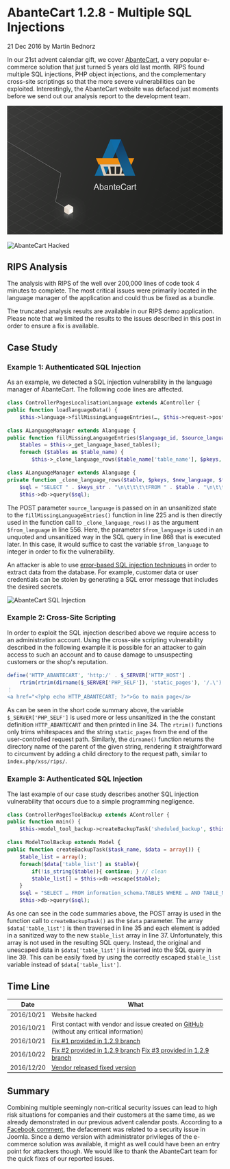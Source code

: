 # AbanteCart 1.2.8 - Multiple SQL Injections

21 Dec 2016 by Martin Bednorz

In our 21st advent calendar gift, we cover
[AbanteCart](http://www.abantecart.com/), a very popular e-commerce solution that just turned 5
years old last month. RIPS found multiple SQL injections, PHP object
injections, and the complementary cross-site scriptings so that the more
severe vulnerabilities can be exploited. Interestingly, the AbanteCart
website was defaced just moments before we send out our analysis report
to the development team.

![AbanteCart](images/abantecart.png "AbanteCart")

![AbanteCart
Hacked](images/abantecart_hack_small.png "AbanteCart Hacked")

## RIPS Analysis

The analysis with RIPS of the well over 200,000 lines of code took 4
minutes to complete. The most critical issues were primarily located in
the language manager of the application and could thus be fixed as a
bundle.

The truncated analysis results are available in our RIPS demo
application. Please note that we limited the results to the issues
described in this post in order to ensure a fix is available.

## Case Study

### Example 1: Authenticated SQL Injection

As an example, we detected a SQL injection vulnerability in the language
manager of AbanteCart. The following code lines are affected.

```php
class ControllerPagesLocalisationLanguage extends AController {
public function loadlanguageData() {
    $this->language->fillMissingLanguageEntries(…, $this->request->post['source_language'], …);
```

```php
class ALanguageManager extends Alanguage {
public function fillMissingLanguageEntries($language_id, $source_language_id = 1, $translate_method = '') {
    $tables = $this->_get_language_based_tables();
    foreach ($tables as $table_name) {
        $this->_clone_language_rows($table_name['table_name'], $pkeys, $language_id, $source_language_id, '', $translate_method);
```

```php
class ALanguageManager extends Alanguage {
private function _clone_language_rows($table, $pkeys, $new_language, $from_language = 1, $specific_sql = '', $translate_method = '') {
    $sql = "SELECT " . $keys_str . "\n\t\t\t\tFROM " . $table . "\n\t\t\t\tWHERE language_id = " . $from_language . $specific_sql;
    $this->db->query($sql);
```

The POST parameter `source_language` is passed on in an unsanitized
state to the `fillMissingLanguageEntries()` function in line 225 and is
then directly used in the function call to `_clone_language_rows()` as
the argument `$from_language` in line 556. Here, the parameter
`$from_language` is used in an unquoted and unsanitized way in the SQL
query in line 868 that is executed later. In this case, it would suffice
to cast the variable `$from_language` to integer in order to fix the
vulnerability.

An attacker is able to use [error-based SQL injection
techniques](https://websec.wordpress.com/2011/04/06/blind-sqli-techniques/)
in order to extract data from the database. For example, customer data
or user credentials can be stolen by generating a SQL error message that
includes the desired secrets.

![AbanteCart SQL
Injection](images/abantecart_sqli.png "AbanteCart SQL Injection")

### Example 2: Cross-Site Scripting

In order to exploit the SQL injection described above we require access
to an administration account. Using the cross-site scripting
vulnerability described in the following example it is possible for an
attacker to gain access to such an account and to cause damage to
unsuspecting customers or the shop's reputation.

```php
define('HTTP_ABANTECART', 'http:/' . $_SERVER['HTTP_HOST'] .
    rtrim(rtrim(dirname($_SERVER['PHP_SELF']), 'static_pages'), '/.\'). '/');
⋮
<a href="<?php echo HTTP_ABANTECART; ?>">Go to main page</a>
```

As can be seen in the short code summary above, the variable
`$_SERVER['PHP_SELF']` is used more or less unsanitized in the the
constant definition `HTTP_ABANTECART` and then printed in line 34. The
`rtrim()` functions only trims whitespaces and the string `static_pages`
from the end of the user-controlled request path. Similarly, the
`dirname()` function returns the directory name of the parent of the
given string, rendering it straightforward to circumvent by adding a
child directory to the request path, similar to `index.php/xss/rips/`.

### Example 3: Authenticated SQL Injection

The last example of our case study describes another SQL injection
vulnerability that occurs due to a simple programming negligence.

```php
class ControllerPagesToolBackup extends AController {
public function main() {
    $this->model_tool_backup->createBackupTask('sheduled_backup', $this->request->post);
```

```php
class ModelToolBackup extends Model {
public function createBackupTask($task_name, $data = array()) {
    $table_list = array();
    foreach($data['table_list'] as $table){
        if(!is_string($table)){ continue; } // clean
        $table_list[] = $this->db->escape($table);
    }
    $sql = "SELECT … FROM information_schema.TABLES WHERE … AND TABLE_NAME IN ('" . implode("','", $data['table_list']) . "')\t";
    $this->db->query($sql);
```

As one can see in the code summaries above, the POST array is used in
the function call to `createBackupTask()` as the `$data` parameter. The
array `$data['table_list']` is then traversed in line 35 and each
element is added in a sanitized way to the new `$table_list` array in
line 37. Unfortunately, this array is not used in the resulting SQL
query. Instead, the original and unescaped data in `$data['table_list']`
is inserted into the SQL query in line 39. This can be easily fixed by
using the correctly escaped `$table_list` variable instead of
`$data['table_list']`.

## Time Line

| Date                            | What |
----------------------------------|------------------------------------------------------------------------------------------------------------------------------------------------------------|
| 2016/10/21                      |   Website hacked |
| 2016/10/21                      |   First contact with vendor and issue created on [GitHub](https://github.com/abantecart/abantecart-src/issues/695) (without any critical information) |
| 2016/10/21                      |   [Fix #1 provided in 1.2.9 branch](https://github.com/abantecart/abantecart-src/commit/0d796e38c6641554d6574f29acc88bf09e9f4471) |
| 2016/10/22                      |   [Fix #2 provided in 1.2.9 branch](https://github.com/abantecart/abantecart-src/commit/c2404ae8961f4d41f87bf906ce1fcace2eea0a8e) [Fix #3 provided in 1.2.9 branch](https://github.com/abantecart/abantecart-src/commit/2599931c5f30173dd2f55c2bd8c687968ea91390) |
| 2016/12/20                      |   [Vendor released fixed version](http://www.abantecart.com/shopping-cart-news/abantecart-129-released) |

## Summary

Combining multiple seemingly non-critical security issues can lead to
high risk situations for companies and their customers at the same time,
as we already demonstrated in our previous advent calendar posts.
According to a [Facebook
comment](https://www.facebook.com/AbanteCart/posts/1113871428661237),
the defacement was related to a security issue in Joomla. Since a demo
version with administrator privileges of the e-commerce solution was
available, it might as well could have been an entry point for attackers
though. We would like to thank the AbanteCart team for the quick fixes
of our reported issues.
